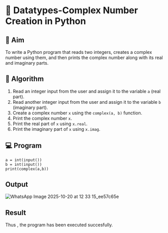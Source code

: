 # 🧮 Datatypes-Complex Number Creation in Python

## 🎯 Aim
To write a Python program that reads two integers, creates a complex number using them, and then prints the complex number along with its real and imaginary parts.

## 🧠 Algorithm
1. Read an integer input from the user and assign it to the variable `a` (real part).
2. Read another integer input from the user and assign it to the variable `b` (imaginary part).
3. Create a complex number `x` using the `complex(a, b)` function.
4. Print the complex number `x`.
5. Print the real part of `x` using `x.real`.
6. Print the imaginary part of `x` using `x.imag`.

## 💻 Program
~~~
a = int(input())
b = int(input())
print(complex(a,b))
~~~

## Output
![WhatsApp Image 2025-10-20 at 12 33 15_ee57c65e](https://github.com/user-attachments/assets/43600981-ed09-4850-9e9a-f00a83d8b99a)

## Result
Thus , the program has been executed succesfully.
